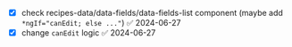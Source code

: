 - [x] check recipes-data/data-fields/data-fields-list component (maybe add `*ngIf="canEdit; else ..."`) ✅ 2024-06-27
- [x] change `canEdit` logic ✅ 2024-06-27